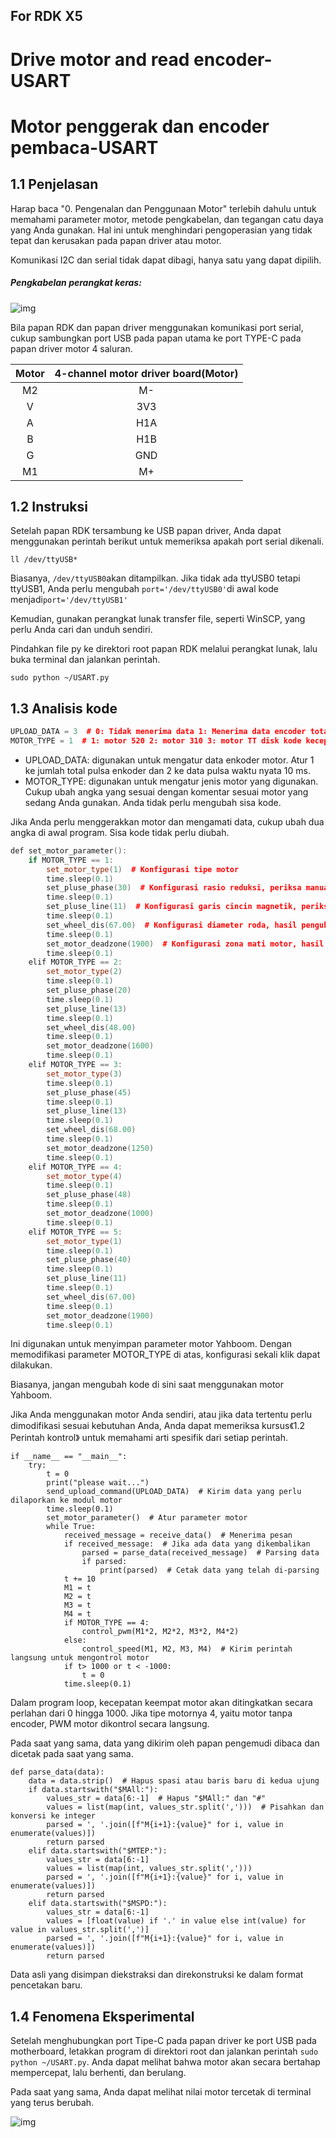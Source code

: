 ## For RDK X5

# Drive motor and read encoder-USART

# Motor penggerak dan encoder pembaca-USART

## 1.1 Penjelasan

Harap baca "0. Pengenalan dan Penggunaan Motor" terlebih dahulu untuk memahami parameter motor, metode pengkabelan, dan tegangan catu daya yang Anda gunakan. Hal ini untuk menghindari pengoperasian yang tidak tepat dan kerusakan pada papan driver atau motor.

Komunikasi I2C dan serial tidak dapat dibagi, hanya satu yang dapat dipilih.

##### Pengkabelan perangkat keras:

![img](./assets/1-1761604694486-69.png)

Bila papan RDK dan papan driver menggunakan komunikasi port serial, cukup sambungkan port USB pada papan utama ke port TYPE-C pada papan driver motor 4 saluran.

| Motor | 4-channel motor driver board(Motor) |
| :---: | :---------------------------------: |
|  M2   |                 M-                  |
|   V   |                 3V3                 |
|   A   |                 H1A                 |
|   B   |                 H1B                 |
|   G   |                 GND                 |
|  M1   |                 M+                  |

## 1.2 Instruksi

Setelah papan RDK tersambung ke USB papan driver, Anda dapat menggunakan perintah berikut untuk memeriksa apakah port serial dikenali.

```
ll /dev/ttyUSB*
```

Biasanya, `/dev/ttyUSB0`akan ditampilkan. Jika tidak ada ttyUSB0 tetapi ttyUSB1, Anda perlu mengubah `port='/dev/ttyUSB0'`di awal kode menjadi`port='/dev/ttyUSB1'`

Kemudian, gunakan perangkat lunak transfer file, seperti WinSCP, yang perlu Anda cari dan unduh sendiri.

Pindahkan file py ke direktori root papan RDK melalui perangkat lunak, lalu buka terminal dan jalankan perintah.

```
sudo python ~/USART.py
```

 

## 1.3 Analisis kode

```c++
UPLOAD_DATA = 3  # 0: Tidak menerima data 1: Menerima data encoder total 2: Menerima encoder real-time 3: Menerima kecepatan motor saat ini mm/s
MOTOR_TYPE = 1  # 1: motor 520 2: motor 310 3: motor TT disk kode kecepatan 4: motor reduksi DC TT 5: motor 520 tipe L
```

- UPLOAD_DATA: digunakan untuk mengatur data enkoder motor. Atur 1 ke jumlah total pulsa enkoder dan 2 ke data pulsa waktu nyata 10 ms.
- MOTOR_TYPE: digunakan untuk mengatur jenis motor yang digunakan. Cukup ubah angka yang sesuai dengan komentar sesuai motor yang sedang Anda gunakan. Anda tidak perlu mengubah sisa kode.

Jika Anda perlu menggerakkan motor dan mengamati data, cukup ubah dua angka di awal program. Sisa kode tidak perlu diubah.

```c++
def set_motor_parameter():
    if MOTOR_TYPE == 1:
        set_motor_type(1)  # Konfigurasi tipe motor
        time.sleep(0.1)
        set_pluse_phase(30)  # Konfigurasi rasio reduksi, periksa manual motor
        time.sleep(0.1)
        set_pluse_line(11)  # Konfigurasi garis cincin magnetik, periksa manual motor
        time.sleep(0.1)
        set_wheel_dis(67.00)  # Konfigurasi diameter roda, hasil pengukuran
        time.sleep(0.1)
        set_motor_deadzone(1900)  # Konfigurasi zona mati motor, hasil eksperimen
        time.sleep(0.1)
    elif MOTOR_TYPE == 2:
        set_motor_type(2)
        time.sleep(0.1)
        set_pluse_phase(20)
        time.sleep(0.1)
        set_pluse_line(13)
        time.sleep(0.1)
        set_wheel_dis(48.00)
        time.sleep(0.1)
        set_motor_deadzone(1600)
        time.sleep(0.1)
    elif MOTOR_TYPE == 3:
        set_motor_type(3)
        time.sleep(0.1)
        set_pluse_phase(45)
        time.sleep(0.1)
        set_pluse_line(13)
        time.sleep(0.1)
        set_wheel_dis(68.00)
        time.sleep(0.1)
        set_motor_deadzone(1250)
        time.sleep(0.1)
    elif MOTOR_TYPE == 4:
        set_motor_type(4)
        time.sleep(0.1)
        set_pluse_phase(48)
        time.sleep(0.1)
        set_motor_deadzone(1000)
        time.sleep(0.1)
    elif MOTOR_TYPE == 5:
        set_motor_type(1)
        time.sleep(0.1)
        set_pluse_phase(40)
        time.sleep(0.1)
        set_pluse_line(11)
        time.sleep(0.1)
        set_wheel_dis(67.00)
        time.sleep(0.1)
        set_motor_deadzone(1900)
        time.sleep(0.1)
```

Ini digunakan untuk menyimpan parameter motor Yahboom. Dengan memodifikasi parameter MOTOR_TYPE di atas, konfigurasi sekali klik dapat dilakukan.

Biasanya, jangan mengubah kode di sini saat menggunakan motor Yahboom.

Jika Anda menggunakan motor Anda sendiri, atau jika data tertentu perlu dimodifikasi sesuai kebutuhan Anda, Anda dapat memeriksa kursus《1.2 Perintah kontrol》 untuk memahami arti spesifik dari setiap perintah.

```
if __name__ == "__main__":
    try:
        t = 0
        print("please wait...")
        send_upload_command(UPLOAD_DATA)  # Kirim data yang perlu dilaporkan ke modul motor
        time.sleep(0.1)
        set_motor_parameter()  # Atur parameter motor
        while True:
            received_message = receive_data()  # Menerima pesan
            if received_message:  # Jika ada data yang dikembalikan
                parsed = parse_data(received_message)  # Parsing data
                if parsed:
                    print(parsed)  # Cetak data yang telah di-parsing
            t += 10
            M1 = t
            M2 = t
            M3 = t
            M4 = t
            if MOTOR_TYPE == 4:
                control_pwm(M1*2, M2*2, M3*2, M4*2)
            else:
                control_speed(M1, M2, M3, M4)  # Kirim perintah langsung untuk mengontrol motor
            if t> 1000 or t < -1000:
                t = 0
            time.sleep(0.1)
```

Dalam program loop, kecepatan keempat motor akan ditingkatkan secara perlahan dari 0 hingga 1000. Jika tipe motornya 4, yaitu motor tanpa encoder, PWM motor dikontrol secara langsung.

Pada saat yang sama, data yang dikirim oleh papan pengemudi dibaca dan dicetak pada saat yang sama.

```
def parse_data(data):
    data = data.strip()  # Hapus spasi atau baris baru di kedua ujung
    if data.startswith("$MAll:"):
        values_str = data[6:-1]  # Hapus "$MAll:" dan "#"
        values = list(map(int, values_str.split(',')))  # Pisahkan dan konversi ke integer
        parsed = ', '.join([f"M{i+1}:{value}" for i, value in enumerate(values)])
        return parsed
    elif data.startswith("$MTEP:"):
        values_str = data[6:-1]
        values = list(map(int, values_str.split(',')))
        parsed = ', '.join([f"M{i+1}:{value}" for i, value in enumerate(values)])
        return parsed
    elif data.startswith("$MSPD:"):
        values_str = data[6:-1]
        values = [float(value) if '.' in value else int(value) for value in values_str.split(',')]
        parsed = ', '.join([f"M{i+1}:{value}" for i, value in enumerate(values)])
        return parsed
```

Data asli yang disimpan diekstraksi dan direkonstruksi ke dalam format pencetakan baru.

## 1.4 Fenomena Eksperimental

Setelah menghubungkan port Tipe-C pada papan driver ke port USB pada motherboard, letakkan program di direktori root dan jalankan perintah `sudo python ~/USART.py`. Anda dapat melihat bahwa motor akan secara bertahap mempercepat, lalu berhenti, dan berulang.

Pada saat yang sama, Anda dapat melihat nilai motor tercetak di terminal yang terus berubah.

![img](./assets/2-1761604694486-70.png)

## 